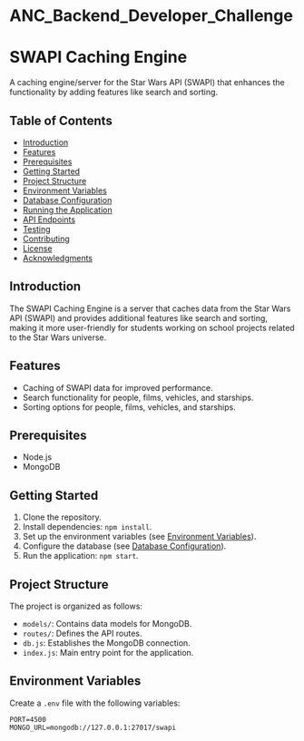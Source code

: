 # ANC_Backend_Developer_Challenge

# SWAPI Caching Engine

A caching engine/server for the Star Wars API (SWAPI) that enhances the functionality by adding features like search and sorting.

## Table of Contents

- [Introduction](#introduction)
- [Features](#features)
- [Prerequisites](#prerequisites)
- [Getting Started](#getting-started)
- [Project Structure](#project-structure)
- [Environment Variables](#environment-variables)
- [Database Configuration](#database-configuration)
- [Running the Application](#running-the-application)
- [API Endpoints](#api-endpoints)
- [Testing](#testing)
- [Contributing](#contributing)
- [License](#license)
- [Acknowledgments](#acknowledgments)

## Introduction

The SWAPI Caching Engine is a server that caches data from the Star Wars API (SWAPI) and provides additional features like search and sorting, making it more user-friendly for students working on school projects related to the Star Wars universe.

## Features

- Caching of SWAPI data for improved performance.
- Search functionality for people, films, vehicles, and starships.
- Sorting options for people, films, vehicles, and starships.

## Prerequisites

- Node.js
- MongoDB

## Getting Started

1. Clone the repository.
2. Install dependencies: `npm install`.
3. Set up the environment variables (see [Environment Variables](#environment-variables)).
4. Configure the database (see [Database Configuration](#database-configuration)).
5. Run the application: `npm start`.

## Project Structure

The project is organized as follows:

- `models/`: Contains data models for MongoDB.
- `routes/`: Defines the API routes.
- `db.js`: Establishes the MongoDB connection.
- `index.js`: Main entry point for the application.

## Environment Variables

Create a `.env` file with the following variables:

```env
PORT=4500
MONGO_URL=mongodb://127.0.0.1:27017/swapi
